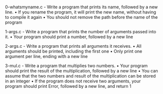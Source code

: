 0-whatsmyname.c - Write a program that prints its name, followed by a new line.
      • If you rename the program, it will print the new name, without having to compile it again
      • You should not remove the path before the name of the program

1-args.c - Write a program that prints the number of arguments passed into it.
      • Your program should print a number, followed by a new line

2-args.c - Write a program that prints all arguments it receives.
      • All arguments should be printed, including the first one
      • Only print one argument per line, ending with a new line

3-mul.c - Write a program that multiplies two numbers.
      • Your program should print the result of the multiplication, followed by a new line
      • You can assume that the two numbers and result of the multiplication can be stored in an integer
      • If the program does not receive two arguments, your program should print Error, followed by a new line, and return 1